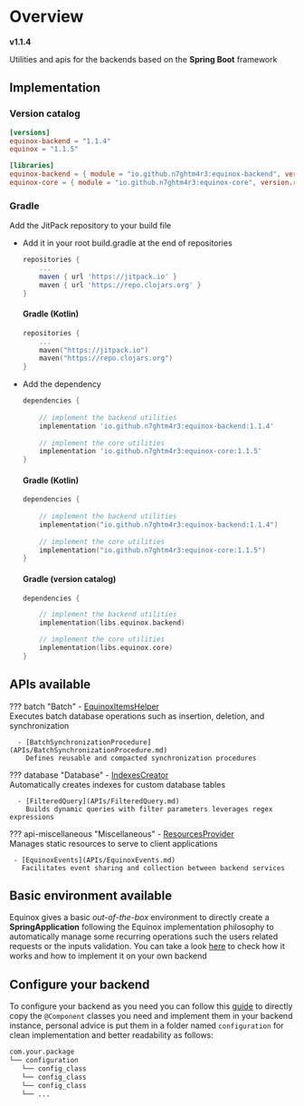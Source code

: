 # Overview

**v1.1.4**

Utilities and apis for the backends based on the **Spring Boot** framework

## Implementation

### Version catalog

```toml
[versions]
equinox-backend = "1.1.4"
equinox = "1.1.5"

[libraries]
equinox-backend = { module = "io.github.n7ghtm4r3:equinox-backend", version.ref = "equinox-backend" }
equinox-core = { module = "io.github.n7ghtm4r3:equinox-core", version.ref = "equinox" }
```

### Gradle

Add the JitPack repository to your build file

- Add it in your root build.gradle at the end of repositories

    ```groovy
    repositories {
        ...
        maven { url 'https://jitpack.io' }
        maven { url 'https://repo.clojars.org' }
    }
    ```

    <h4> Gradle (Kotlin) </h4>

    ```kotlin
    repositories {
        ...
        maven("https://jitpack.io")
        maven("https://repo.clojars.org")
    }
    ```

- Add the dependency

    ```groovy
    dependencies {
       
        // implement the backend utilities
        implementation 'io.github.n7ghtm4r3:equinox-backend:1.1.4'
        
        // implement the core utilities
        implementation 'io.github.n7ghtm4r3:equinox-core:1.1.5'
    }
    ```

    <h4> Gradle (Kotlin) </h4>

    ```kotlin
    dependencies {
        
        // implement the backend utilities
        implementation("io.github.n7ghtm4r3:equinox-backend:1.1.4")
        
        // implement the core utilities
        implementation("io.github.n7ghtm4r3:equinox-core:1.1.5")
    }
    ```

    <h4> Gradle (version catalog) </h4>

    ```kotlin
    dependencies {
    
        // implement the backend utilities
        implementation(libs.equinox.backend)
    
        // implement the core utilities
        implementation(libs.equinox.core)
    }
    ```

## APIs available

??? batch "Batch"
      - [EquinoxItemsHelper](APIs/EquinoxItemsHelper.md)  
        Executes batch database operations such as insertion, deletion, and synchronization
    
      - [BatchSynchronizationProcedure](APIs/BatchSynchronizationProcedure.md)  
        Defines reusable and compacted synchronization procedures

??? database "Database"
      - [IndexesCreator](APIs/IndexesCreator.md)  
        Automatically creates indexes for custom database tables

      - [FilteredQuery](APIs/FilteredQuery.md)  
        Builds dynamic queries with filter parameters leverages regex expressions

??? api-miscellaneous "Miscellaneous"
     - [ResourcesProvider](APIs/ResourcesProvider.md)  
       Manages static resources to serve to client applications

     - [EquinoxEvents](APIs/EquinoxEvents.md)  
       Facilitates event sharing and collection between backend services

## Basic environment available

Equinox gives a basic _out-of-the-box_ environment to directly create a **SpringApplication** following the Equinox
implementation philosophy
to automatically manage some recurring operations such the users related requests or the inputs validation. You can take
a look [here](Environment.md) to check how it works and how to implement it on your own backend

## Configure your backend

To configure your backend as you need you can follow this [guide](Configurations.md) to directly copy
the `@Component` classes you need and implement them in your backend instance, personal advice is put them in a folder
named `configuration` for clean implementation and better readability as follows:

```bash
com.your.package
└── configuration
   └── config_class
   └── config_class
   └── config_class
   └── ...
```